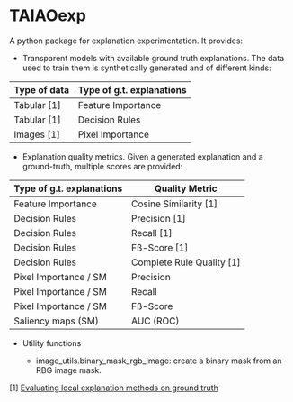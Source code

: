 # TAIAOexp

A python package for explanation experimentation. It provides:

* Transparent models with available ground truth explanations. The data used to train them is synthetically generated
  and of different kinds:

|**Type of data**|**Type of g.t. explanations**|
|----------------|-----------------------------|
|Tabular [1]     |Feature Importance           |
|Tabular [1]     |Decision Rules               |
|Images [1]      |Pixel Importance             |

* Explanation quality metrics. Given a generated explanation and a ground-truth, multiple scores are provided:

|**Type of g.t. explanations**|**Quality Metric**       |
|-----------------------------|-------------------------|
|Feature Importance           |Cosine Similarity [1]    |
|Decision Rules               |Precision [1]            |
|Decision Rules               |Recall [1]               |
|Decision Rules               |Fß-Score [1]             |
|Decision Rules               |Complete Rule Quality [1]|
|Pixel Importance / SM        |Precision                |
|Pixel Importance / SM        |Recall                   |
|Pixel Importance / SM        |Fß-Score                 |
|Saliency maps (SM)           |AUC (ROC)                |

* Utility functions

    * image_utils.binary_mask_rgb_image: create a binary mask from an RBG image mask.

[1] [Evaluating local explanation methods on ground truth](https://www.researchgate.net/publication/346916247_Evaluating_local_explanation_methods_on_ground_truth)
